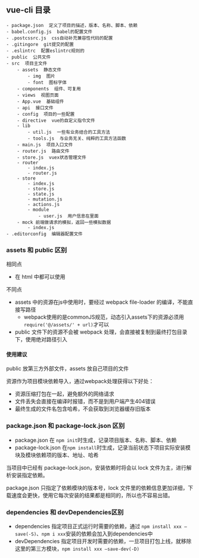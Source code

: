 ## **vue-cli 目录**
```
- package.json  定义了项目的描述，版本、名称、脚本、依赖
- babel.config.js  babel的配置文件
- .postcssrc.js  css自动补充兼容性代码的配置
- .gitingore  git提交的配置
- .eslintrc  配置eslintrc规则的
- public  公共文件
- src  项目主文件
    - assets  静态文件
        - img  图片
        - font  图标字体
    - components  组件、可复用
    - views  视图页面
    - App.vue  基础组件
    - api  接口文件
    - config  项目的一些配置
    - directive  vue的自定义指令文件
    - lib 
        - util.js  一些有业务结合的工具方法
        - tools.js  与业务无关、纯粹的工具方法函数
    - main.js  项目入口文件
    - router.js  路由文件
    - store.js  vuex状态管理文件    
    - router
        - index.js
        - router.js
    - store
        - index.js
        - store.js
        - state.js
        - mutation.js
        - actions.js
        - module
            - user.js  用户信息在里面
    - mock 前端做请求的模拟，返回一些模拟数据
        - index.js
- .editorconfig  编辑器配置文件
```
### **assets 和 public 区别**
相同点
- 在 html 中都可以使用

不同点
- assets 中的资源在js中使用时，要经过 webpack file-loader 的编译，不能直接写路径
    - webpack使用的是commonJS规范，动态引入assets下的资源必须用 `require('@/assets/' + url)`才可以
- public 文件下的资源不会被 webpack 处理，会直接被复制到最终打包目录下，使用绝对路径引入

#### **使用建议**
public 放第三方外部文件，assets 放自己项目的文件

资源作为项目模块依赖导入，通过webpack处理获得以下好处：
- 资源压缩打包在一起，避免额外的网络请求
- 文件丢失会直接在编译时报错，而不是到用户端产生404错误
- 最终生成的文件名包含哈希，不会获取到浏览器缓存旧版本
 
### **package.json 和 package-lock.json 区别**
- package.json 在 `npm init`时生成，记录项目版本、名称、脚本、依赖
- package-lock.json 在`npm install`时生成，记录当前状态下项目实际安装模块及模块依赖项的版本、地址、哈希

当项目中已经有 package-lock.json，安装依赖时将会以 lock 文件为主，进行解析安装指定依赖。

package.json 只指定了依赖模块的版本号，lock 文件里的依赖信息更加详细，下载速度会更快，使用它每次安装的结果都是相同的，所以也不容易出错。

### **dependencies 和 devDependencies区别**
- dependencies 指定项目正式运行时需要的依赖，通过 `npm install xxx –save(-S)`、`npm i xxx`安装的依赖会加入到dependencies中
- devDependencies 指定项目开发时需要的依赖，一旦项目打包上线，就移除这里的第三方模块，`npm install xxx –save-dev(-D) `



